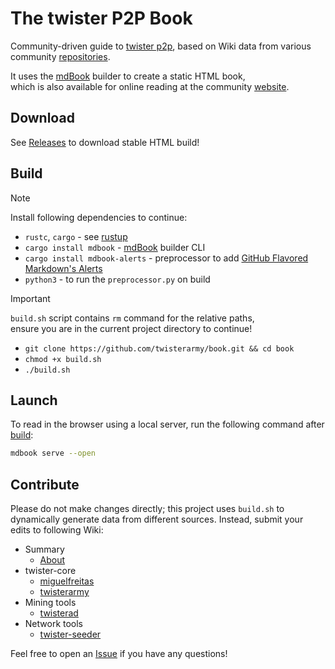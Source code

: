 # The twister P2P Book

Community-driven guide to [twister p2p](http://twister.net.co/), based on Wiki data from various community [repositories](https://github.com/orgs/twisterarmy/repositories).

It uses the [mdBook](https://github.com/rust-lang/mdBook) builder to create a static HTML book,\
which is also available for online reading at the community [website](https://twisterarmy.github.io/book/).

## Download

See [Releases](https://github.com/twisterarmy/book/releases) to download stable HTML build!

## Build

> [!NOTE]
> Install following dependencies to continue:
> * `rustc`, `cargo` - see [rustup](https://rustup.rs/)
>  * `cargo install mdbook` - [mdBook](https://rust-lang.github.io/mdBook/) builder CLI
>  * `cargo install mdbook-alerts` - preprocessor to add [GitHub Flavored Markdown's Alerts](https://docs.github.com/en/get-started/writing-on-github/getting-started-with-writing-and-formatting-on-github/basic-writing-and-formatting-syntax#alerts)
> * `python3` - to run the `preprocessor.py` on build

> [!IMPORTANT]
> `build.sh` script contains `rm` command for the relative paths,\
> ensure you are in the current project directory to continue!

* `git clone https://github.com/twisterarmy/book.git && cd book`
* `chmod +x build.sh`
* `./build.sh`

## Launch

To read in the browser using a local server, run the following command after [build](#build):

``` bash
mdbook serve --open
```

## Contribute

Please do not make changes directly; this project uses `build.sh` to dynamically generate data from different sources.
Instead, submit your edits to following Wiki:

* Summary
  * [About](https://github.com/twisterarmy/book/wiki)
* twister-core
  * [miguelfreitas](https://github.com/miguelfreitas/twister-core/wiki)
  * [twisterarmy](https://github.com/twisterarmy/twister-core/wiki)
* Mining tools
  * [twisterad](https://github.com/twisterarmy/twisterad/wiki)
* Network tools
  * [twister-seeder](https://github.com/twisterarmy/twister-seeder/wiki)

Feel free to open an [Issue](https://github.com/twisterarmy/book/issues) if you have any questions!